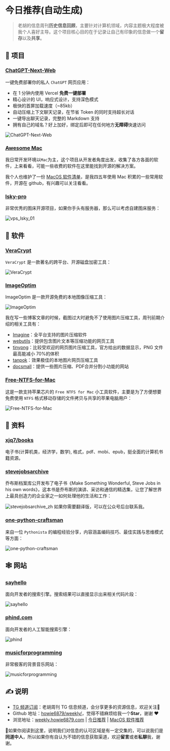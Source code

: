 # 今日推荐(自动生成)

> 老胡的信息周刊**历史信息回顾**，主要针对计算机领域，内容主题极大程度被我个人喜好主导。这个项目核心目的在于记录让自己有印象的信息做一个**留存**以及**共享**。


## 🎯 项目 

### [ChatGPT-Next-Web](https://github.com/Yidadaa/ChatGPT-Next-Web)

一键免费部署你的私人 `ChatGPT` 网页应用：

- 在 1 分钟内使用 Vercel  **免费一键部署**
- 精心设计的 UI，响应式设计，支持深色模式
- 极快的首屏加载速度（~85kb）
- 自动压缩上下文聊天记录，在节省 Token 的同时支持超长对话
- 一键导出聊天记录，完整的 Markdown 支持
- 拥有自己的域名？好上加好，绑定后即可在任何地方**无障碍**快速访问

![ChatGPT-Next-Web](https://images-1252557999.file.myqcloud.com/uPic/ChatGPT-Next-Web.png) 

### [Awesome Mac](https://github.com/jaywcjlove/awesome-mac/blob/master/README-zh.md)

我日常开发环境以`Mac`为主，这个项目从开发者角度出发，收集了各方各面的软件，上来看看，可能一些收费的软件在这里能找到开源的解决方案。

我个人也维护了一份 [MacOS 软件清单](https://weekly.howie6879.com/soft/mac.html)，是我四五年使用 Mac 积累的一些常用软件，开源在 github，有兴趣可以关注看看。 

### [lsky-pro](https://github.com/lsky-org/lsky-pro)

非常优秀的图床开源项目，如果你手头有服务器，那么可以考虑自建图床服务：

![vps_lsky_01](https://images-1252557999.file.myqcloud.com/uPic/vps_lsky_01.jpg) 

## 🤖 软件 

### [VeraCrypt](https://veracrypt.fr/en/Home.html)

`VeraCrypt` 是一款著名的跨平台、开源磁盘加密工具：

![VeraCrypt](https://images-1252557999.file.myqcloud.com/uPic/VeraCrypt.jpg) 

### [ImageOptim](https://github.com/ImageOptim/ImageOptim)

ImageOptim 是一款开源免费的本地图像压缩工具：

![ImageOptim](https://images-1252557999.file.myqcloud.com/uPic/ImageOptim.jpg)

我在写一些博客文章的时候，截图过大时避免不了使用图片压缩工具，周刊前期介绍的相关工具有：

- [Imagine](https://weekly.howie6879.com/2022/01-31~02-05.%E6%88%91%E7%9A%84%E5%91%A8%E5%88%8A%EF%BC%88%E7%AC%AC025%E6%9C%9F%EF%BC%89.html?h=%E5%8E%8B%E7%BC%A9#imagine)：全平台支持的图片压缩软件
- [webutils](https://weekly.howie6879.com/2022/01-31~02-05.%E6%88%91%E7%9A%84%E5%91%A8%E5%88%8A%EF%BC%88%E7%AC%AC025%E6%9C%9F%EF%BC%89.html?h=%E5%8E%8B%E7%BC%A9#webutils)：提供包含图片文本等压缩功能的网页工具
- [tinypng](https://weekly.howie6879.com/2022/01-31~02-05.%E6%88%91%E7%9A%84%E5%91%A8%E5%88%8A%EF%BC%88%E7%AC%AC025%E6%9C%9F%EF%BC%89.html?h=%E5%8E%8B%E7%BC%A9#tinypng)：比较受欢迎的网页图片压缩工具，官方给出的数据显示，PNG 文件最高能减小 70%的体积
- [tanpok](https://weekly.howie6879.com/2021/11-15~11-21.%E6%88%91%E7%9A%84%E5%91%A8%E5%88%8A%EF%BC%88%E7%AC%AC014%E6%9C%9F%EF%BC%89.html?h=%E5%8E%8B%E7%BC%A9#tanpok)：效果极佳的本地图片网页压缩工具
- [docsmall](https://weekly.howie6879.com/2021/10-18~10-24.%E6%88%91%E7%9A%84%E5%91%A8%E5%88%8A%EF%BC%88%E7%AC%AC010%E6%9C%9F%EF%BC%89.html?h=%E5%8E%8B%E7%BC%A9#vue-color-avatar)：提供一些图片压缩、PDF合并分割小功能的网站 

### [Free-NTFS-for-Mac](https://github.com/hoochanlon/Free-NTFS-for-Mac)

这是一款支持苹果芯片的 `Free NTFS for Mac` 小工具软件，主要是为了方便想要免费使用 `NTFS` 格式移动存储的文件拷贝与共享的苹果电脑用户：

![Free-NTFS-for-Mac](https://images-1252557999.file.myqcloud.com/uPic/Free-NTFS-for-Mac.png) 

## 👀 资料 

### [xjq7/books](https://github.com/xjq7/books)

电子书(计算机类，经济学，数学), 格式，pdf、mobi、epub，挺全面的计算机书籍资源。 

### [stevejobsarchive](https://book.stevejobsarchive.com/)

乔布斯档案库公开发布了电子书《Make Something Wonderful, Steve Jobs in his own words》，这本书是乔布斯的演讲、采访和通信的精选集，让您了解世界上最具创造力的企业家之一如何处理他的生活和工作：

![stevejobsarchive_zh](https://images-1252557999.file.myqcloud.com/uPic/stevejobsarchive_zh.jpg)
如果你需要翻译版，可以在公众号后台联系我。 

### [one-python-craftsman](https://github.com/piglei/one-python-craftsman)

来自一位 `Pythonista` 的编程经验分享，内容涵盖编码技巧、最佳实践与思维模式等方面：

![one-python-craftsman](https://images-1252557999.file.myqcloud.com/uPic/one-python-craftsman.jpg) 

## 🕸 网站 

### [sayhello](https://beta.sayhello.so/)

面向开发者的搜索引擎。搜索结果可以直接显示出来相关代码片段：

![sayhello](https://images-1252557999.file.myqcloud.com/uPic/sayhello.jpg) 

### [phind.com](https://www.phind.com/)

面向开发者的人工智能搜索引擎：

![phind](https://images-1252557999.file.myqcloud.com/uPic/phind.jpg) 

### [musicforprogramming](https://musicforprogramming.net/latest/)

非常极客的背景音乐网站：

![musicforprogramming](https://images-1252557999.file.myqcloud.com/uPic/musicforprogramming.jpg) 

## ✍️ 说明

- [TG 频道订阅](https://t.me/howie_weekly)：老胡周刊 TG 信息频道，会分享更多的资源信息，欢迎关注👏
- Github 地址：[howie6879/weekly/](https://github.com/howie6879/weekly/)，觉得不错麻烦给我一个**Star**，谢谢 ❤️
- 浏览地址：[weekly.howie6879.com](https://weekly.howie6879.com) | [今日推荐](https://weekly.howie6879.com/recommend/index.html) | [MacOS 软件推荐](https://weekly.howie6879.com/soft/mac.html)

🙌如果你阅读到这里，说明我们对信息的认可区域是有一定交集的，可以说我们是**同道中人**，所以如果你有自认为不错的信息获取渠道，欢迎**留言**或者**私聊**我，谢谢。
